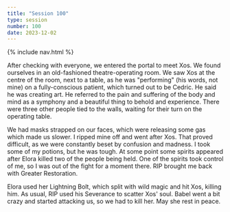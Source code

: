 ```yaml
---
title: "Session 100"
type: session
number: 100
date: 2023-12-02
---
```


{% include nav.html %}

After checking with everyone, we entered the portal to meet Xos. We found ourselves in an old-fashioned theatre-operating room. We saw Xos at the centre of the room, next to a table, as he was "performing" (his words, not mine) on a fully-conscious patient, which turned out to be Cedric. He said he was creating art. He referred to the pain and suffering of the body and mind as a symphony and a beautiful thing to behold and experience. There were three other people tied to the walls, waiting for their turn on the operating table.

We had masks strapped on our faces, which were releasing some gas which made us slower. I ripped mine off and went after Xos. That proved difficult, as we were constantly beset by confusion and madness. I took some of my potions, but he was tough. At some point some spirits appeared after Elora killed two of the people being held. One of the spirits took control of me, so I was out of the fight for a moment there. RIP brought me back with Greater Restoration.

Elora used her Lightning Bolt, which split with wild magic and hit Xos, killing him. As usual, RIP used his Severance to scatter Xos' soul.
Babel went a bit crazy and started attacking us, so we had to kill her. May she rest in peace.
